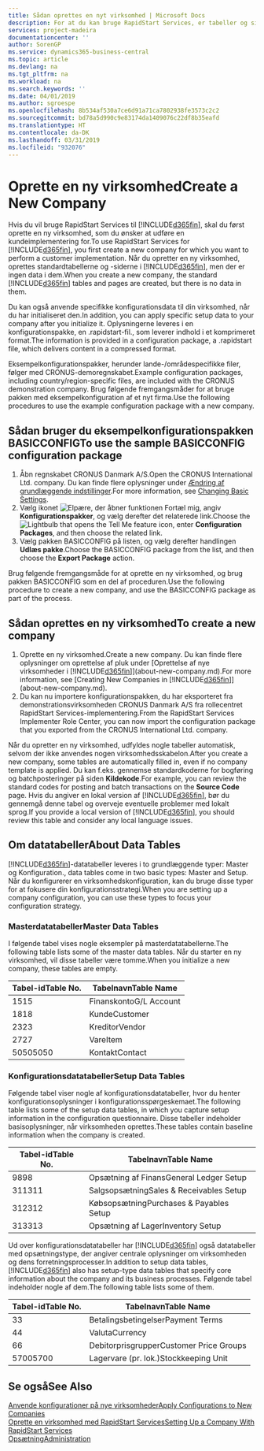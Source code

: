 ```yaml
---
title: Sådan oprettes en nyt virksomhed | Microsoft Docs
description: For at du kan bruge RapidStart Services, er tabeller og sider oprettet, men der er ingen data i dem.
services: project-madeira
documentationcenter: ''
author: SorenGP
ms.service: dynamics365-business-central
ms.topic: article
ms.devlang: na
ms.tgt_pltfrm: na
ms.workload: na
ms.search.keywords: ''
ms.date: 04/01/2019
ms.author: sgroespe
ms.openlocfilehash: 8b534af530a7ce6d91a71ca7802938fe3573c2c2
ms.sourcegitcommit: bd78a5d990c9e83174da1409076c22df8b35eafd
ms.translationtype: HT
ms.contentlocale: da-DK
ms.lasthandoff: 03/31/2019
ms.locfileid: "932076"
---
```

# <a name="create-a-new-company"></a><span data-ttu-id="44ff6-103">Oprette en ny virksomhed</span><span class="sxs-lookup"><span data-stu-id="44ff6-103">Create a New Company</span></span>
<span data-ttu-id="44ff6-104">Hvis du vil bruge RapidStart Services til [!INCLUDE[d365fin](includes/d365fin_md.md)], skal du først oprette en ny virksomhed, som du ønsker at udføre en kundeimplementering for.</span><span class="sxs-lookup"><span data-stu-id="44ff6-104">To use RapidStart Services for [!INCLUDE[d365fin](includes/d365fin_md.md)], you first create a new company for which you want to perform a customer implementation.</span></span> <span data-ttu-id="44ff6-105">Når du opretter en ny virksomhed, oprettes standardtabellerne og -siderne i [!INCLUDE[d365fin](includes/d365fin_md.md)], men der er ingen data i dem.</span><span class="sxs-lookup"><span data-stu-id="44ff6-105">When you create a new company, the standard [!INCLUDE[d365fin](includes/d365fin_md.md)] tables and pages are created, but there is no data in them.</span></span>

<span data-ttu-id="44ff6-106">Du kan også anvende specifikke konfigurationsdata til din virksomhed, når du har initialiseret den.</span><span class="sxs-lookup"><span data-stu-id="44ff6-106">In addition, you can apply specific setup data to your company after you initialize it.</span></span> <span data-ttu-id="44ff6-107">Oplysningerne leveres i en konfigurationspakke, en .rapidstart-fil., som leverer indhold i et komprimeret format.</span><span class="sxs-lookup"><span data-stu-id="44ff6-107">The information is provided in a configuration package, a .rapidstart file, which delivers content in a compressed format.</span></span>  

<span data-ttu-id="44ff6-108">Eksempelkonfigurationspakker, herunder lande-/områdespecifikke filer, følger med CRONUS-demoregnskabet.</span><span class="sxs-lookup"><span data-stu-id="44ff6-108">Example configuration packages, including country/region-specific files, are included with the CRONUS demonstration company.</span></span> <span data-ttu-id="44ff6-109">Brug følgende fremgangsmåder for at bruge pakken med eksempelkonfiguration af et nyt firma.</span><span class="sxs-lookup"><span data-stu-id="44ff6-109">Use the following procedures to use the example configuration package with a new company.</span></span>  

## <a name="to-use-the-sample-basicconfig-configuration-package"></a><span data-ttu-id="44ff6-110">Sådan bruger du eksempelkonfigurationspakken BASICCONFIG</span><span class="sxs-lookup"><span data-stu-id="44ff6-110">To use the sample BASICCONFIG configuration package</span></span>  
1. <span data-ttu-id="44ff6-111">Åbn regnskabet CRONUS Danmark A/S.</span><span class="sxs-lookup"><span data-stu-id="44ff6-111">Open the CRONUS International Ltd. company.</span></span> <span data-ttu-id="44ff6-112">Du kan finde flere oplysninger under [Ændring af grundlæggende indstillinger](ui-change-basic-settings.md).</span><span class="sxs-lookup"><span data-stu-id="44ff6-112">For more information, see [Changing Basic Settings](ui-change-basic-settings.md).</span></span>
2. <span data-ttu-id="44ff6-113">Vælg ikonet ![Elpære, der åbner funktionen Fortæl mig](media/ui-search/search_small.png "Fortæl mig, hvad du vil foretage dig"), angiv **Konfigurationspakker**, og vælg derefter det relaterede link.</span><span class="sxs-lookup"><span data-stu-id="44ff6-113">Choose the ![Lightbulb that opens the Tell Me feature](media/ui-search/search_small.png "Tell me what you want to do") icon, enter **Configuration Packages**, and then choose the related link.</span></span>  
3. <span data-ttu-id="44ff6-114">Vælg pakken BASICCONFIG på listen, og vælg derefter handlingen **Udlæs pakke**.</span><span class="sxs-lookup"><span data-stu-id="44ff6-114">Choose the BASICCONFIG package from the list, and then choose the **Export Package** action.</span></span>  

<span data-ttu-id="44ff6-115">Brug følgende fremgangsmåde for at oprette en ny virksomhed, og brug pakken BASICCONFIG som en del af proceduren.</span><span class="sxs-lookup"><span data-stu-id="44ff6-115">Use the following procedure to create a new company, and use the BASICCONFIG package as part of the process.</span></span>  

## <a name="to-create-a-new-company"></a><span data-ttu-id="44ff6-116">Sådan oprettes en ny virksomhed</span><span class="sxs-lookup"><span data-stu-id="44ff6-116">To create a new company</span></span>  
1. <span data-ttu-id="44ff6-117">Oprette en ny virksomhed.</span><span class="sxs-lookup"><span data-stu-id="44ff6-117">Create a new company.</span></span> <span data-ttu-id="44ff6-118">Du kan finde flere oplysninger om oprettelse af pluk under [Oprettelse af nye virksomheder i [!INCLUDE[d365fin](includes/d365fin_md.md)]](about-new-company.md).</span><span class="sxs-lookup"><span data-stu-id="44ff6-118">For more information, see [Creating New Companies in [!INCLUDE[d365fin](includes/d365fin_md.md)]](about-new-company.md).</span></span>
2. <span data-ttu-id="44ff6-119">Du kan nu importere konfigurationspakken, du har eksporteret fra demonstrationsvirksomheden CRONUS Danmark A/S fra rollecentret RapidStart Services-implementering.</span><span class="sxs-lookup"><span data-stu-id="44ff6-119">From the RapidStart Services Implementer Role Center, you can now import the configuration package that you exported from the CRONUS International Ltd. company.</span></span>

<span data-ttu-id="44ff6-120">Når du opretter en ny virksomhed, udfyldes nogle tabeller automatisk, selvom der ikke anvendes nogen virksomhedsskabelon.</span><span class="sxs-lookup"><span data-stu-id="44ff6-120">After you create a new company, some tables are automatically filled in, even if no company template is applied.</span></span> <span data-ttu-id="44ff6-121">Du kan f.eks. gennemse standardkoderne for bogføring og batchposteringer på siden **Kildekode**.</span><span class="sxs-lookup"><span data-stu-id="44ff6-121">For example, you can review the standard codes for posting and batch transactions on the **Source Code** page.</span></span> <span data-ttu-id="44ff6-122">Hvis du angiver en lokal version af [!INCLUDE[d365fin](includes/d365fin_md.md)], bør du gennemgå denne tabel og overveje eventuelle problemer med lokalt sprog.</span><span class="sxs-lookup"><span data-stu-id="44ff6-122">If you provide a local version of [!INCLUDE[d365fin](includes/d365fin_md.md)], you should review this table and consider any local language issues.</span></span>

## <a name="about-data-tables"></a><span data-ttu-id="44ff6-123">Om datatabeller</span><span class="sxs-lookup"><span data-stu-id="44ff6-123">About Data Tables</span></span>
[!INCLUDE[d365fin](includes/d365fin_md.md)]<span data-ttu-id="44ff6-124">-datatabeller leveres i to grundlæggende typer: Master og Konfiguration.</span><span class="sxs-lookup"><span data-stu-id="44ff6-124">, data tables come in two basic types: Master and Setup.</span></span> <span data-ttu-id="44ff6-125">Når du konfigurerer en virksomhedskonfiguration, kan du bruge disse typer for at fokusere din konfigurationsstrategi.</span><span class="sxs-lookup"><span data-stu-id="44ff6-125">When you are setting up a company configuration, you can use these types to focus your configuration strategy.</span></span>  

### <a name="master-data-tables"></a><span data-ttu-id="44ff6-126">Masterdatatabeller</span><span class="sxs-lookup"><span data-stu-id="44ff6-126">Master Data Tables</span></span>  
<span data-ttu-id="44ff6-127">I følgende tabel vises nogle eksempler på masterdatatabellerne.</span><span class="sxs-lookup"><span data-stu-id="44ff6-127">The following table lists some of the master data tables.</span></span> <span data-ttu-id="44ff6-128">Når du starter en ny virksomhed, vil disse tabeller være tomme.</span><span class="sxs-lookup"><span data-stu-id="44ff6-128">When you initialize a new company, these tables are empty.</span></span>  

|<span data-ttu-id="44ff6-129">Tabel-id</span><span class="sxs-lookup"><span data-stu-id="44ff6-129">Table No.</span></span>|<span data-ttu-id="44ff6-130">Tabelnavn</span><span class="sxs-lookup"><span data-stu-id="44ff6-130">Table Name</span></span>|  
|-------------------|--------------------|  
|<span data-ttu-id="44ff6-131">15</span><span class="sxs-lookup"><span data-stu-id="44ff6-131">15</span></span>|<span data-ttu-id="44ff6-132">Finanskonto</span><span class="sxs-lookup"><span data-stu-id="44ff6-132">G/L Account</span></span>|  
|<span data-ttu-id="44ff6-133">18</span><span class="sxs-lookup"><span data-stu-id="44ff6-133">18</span></span>|<span data-ttu-id="44ff6-134">Kunde</span><span class="sxs-lookup"><span data-stu-id="44ff6-134">Customer</span></span>|  
|<span data-ttu-id="44ff6-135">23</span><span class="sxs-lookup"><span data-stu-id="44ff6-135">23</span></span>|<span data-ttu-id="44ff6-136">Kreditor</span><span class="sxs-lookup"><span data-stu-id="44ff6-136">Vendor</span></span>|  
|<span data-ttu-id="44ff6-137">27</span><span class="sxs-lookup"><span data-stu-id="44ff6-137">27</span></span>|<span data-ttu-id="44ff6-138">Vare</span><span class="sxs-lookup"><span data-stu-id="44ff6-138">Item</span></span>|  
|<span data-ttu-id="44ff6-139">5050</span><span class="sxs-lookup"><span data-stu-id="44ff6-139">5050</span></span>|<span data-ttu-id="44ff6-140">Kontakt</span><span class="sxs-lookup"><span data-stu-id="44ff6-140">Contact</span></span>|  

### <a name="setup-data-tables"></a><span data-ttu-id="44ff6-141">Konfigurationsdatatabeller</span><span class="sxs-lookup"><span data-stu-id="44ff6-141">Setup Data Tables</span></span>  
<span data-ttu-id="44ff6-142">Følgende tabel viser nogle af konfigurationsdatatabeller, hvor du henter konfigurationsoplysninger i konfigurationsspørgeskemaet.</span><span class="sxs-lookup"><span data-stu-id="44ff6-142">The following table lists some of the setup data tables, in which you capture setup information in the configuration questionnaire.</span></span> <span data-ttu-id="44ff6-143">Disse tabeller indeholder basisoplysninger, når virksomheden oprettes.</span><span class="sxs-lookup"><span data-stu-id="44ff6-143">These tables contain baseline information when the company is created.</span></span>  

|<span data-ttu-id="44ff6-144">Tabel-id</span><span class="sxs-lookup"><span data-stu-id="44ff6-144">Table No.</span></span>|<span data-ttu-id="44ff6-145">Tabelnavn</span><span class="sxs-lookup"><span data-stu-id="44ff6-145">Table Name</span></span>|  
|-------------------|--------------------|  
|<span data-ttu-id="44ff6-146">98</span><span class="sxs-lookup"><span data-stu-id="44ff6-146">98</span></span>|<span data-ttu-id="44ff6-147">Opsætning af Finans</span><span class="sxs-lookup"><span data-stu-id="44ff6-147">General Ledger Setup</span></span>|  
|<span data-ttu-id="44ff6-148">311</span><span class="sxs-lookup"><span data-stu-id="44ff6-148">311</span></span>|<span data-ttu-id="44ff6-149">Salgsopsætning</span><span class="sxs-lookup"><span data-stu-id="44ff6-149">Sales & Receivables Setup</span></span>|  
|<span data-ttu-id="44ff6-150">312</span><span class="sxs-lookup"><span data-stu-id="44ff6-150">312</span></span>|<span data-ttu-id="44ff6-151">Købsopsætning</span><span class="sxs-lookup"><span data-stu-id="44ff6-151">Purchases & Payables Setup</span></span>|  
|<span data-ttu-id="44ff6-152">313</span><span class="sxs-lookup"><span data-stu-id="44ff6-152">313</span></span>|<span data-ttu-id="44ff6-153">Opsætning af Lager</span><span class="sxs-lookup"><span data-stu-id="44ff6-153">Inventory Setup</span></span>|  

<span data-ttu-id="44ff6-154">Ud over konfigurationsdatatabeller har [!INCLUDE[d365fin](includes/d365fin_md.md)] også datatabeller med opsætningstype, der angiver centrale oplysninger om virksomheden og dens forretningsprocesser.</span><span class="sxs-lookup"><span data-stu-id="44ff6-154">In addition to setup data tables, [!INCLUDE[d365fin](includes/d365fin_md.md)] also has setup-type data tables that specify core information about the company and its business processes.</span></span> <span data-ttu-id="44ff6-155">Følgende tabel indeholder nogle af dem.</span><span class="sxs-lookup"><span data-stu-id="44ff6-155">The following table lists some of them.</span></span>  

|<span data-ttu-id="44ff6-156">Tabel-id</span><span class="sxs-lookup"><span data-stu-id="44ff6-156">Table No.</span></span>|<span data-ttu-id="44ff6-157">Tabelnavn</span><span class="sxs-lookup"><span data-stu-id="44ff6-157">Table Name</span></span>|  
|-------------------|--------------------|  
|<span data-ttu-id="44ff6-158">3</span><span class="sxs-lookup"><span data-stu-id="44ff6-158">3</span></span>|<span data-ttu-id="44ff6-159">Betalingsbetingelser</span><span class="sxs-lookup"><span data-stu-id="44ff6-159">Payment Terms</span></span>|  
|<span data-ttu-id="44ff6-160">4</span><span class="sxs-lookup"><span data-stu-id="44ff6-160">4</span></span>|<span data-ttu-id="44ff6-161">Valuta</span><span class="sxs-lookup"><span data-stu-id="44ff6-161">Currency</span></span>|  
|<span data-ttu-id="44ff6-162">6</span><span class="sxs-lookup"><span data-stu-id="44ff6-162">6</span></span>|<span data-ttu-id="44ff6-163">Debitorprisgrupper</span><span class="sxs-lookup"><span data-stu-id="44ff6-163">Customer Price Groups</span></span>|  
|<span data-ttu-id="44ff6-164">5700</span><span class="sxs-lookup"><span data-stu-id="44ff6-164">5700</span></span>|<span data-ttu-id="44ff6-165">Lagervare (pr. lok.)</span><span class="sxs-lookup"><span data-stu-id="44ff6-165">Stockkeeping Unit</span></span>|

  

## <a name="see-also"></a><span data-ttu-id="44ff6-166">Se også</span><span class="sxs-lookup"><span data-stu-id="44ff6-166">See Also</span></span>  
[<span data-ttu-id="44ff6-167">Anvende konfigurationer på nye virksomheder</span><span class="sxs-lookup"><span data-stu-id="44ff6-167">Apply Configurations to New Companies</span></span>](admin-apply-configuration-to-new-companies.md)  
[<span data-ttu-id="44ff6-168">Oprette en virksomhed med RapidStart Services</span><span class="sxs-lookup"><span data-stu-id="44ff6-168">Setting Up a Company With RapidStart Services</span></span>](admin-set-up-a-company-with-rapidstart.md)  
[<span data-ttu-id="44ff6-169">Opsætning</span><span class="sxs-lookup"><span data-stu-id="44ff6-169">Administration</span></span>](admin-setup-and-administration.md)

